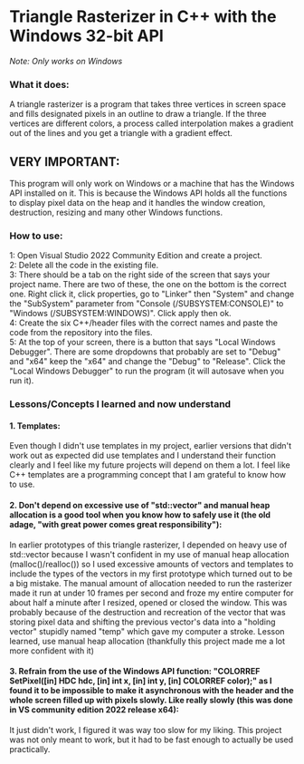 # Triangle Rasterizer in C++ with the Windows 32-bit API

*Note: Only works on Windows*

### What it does:

A triangle rasterizer is a program that takes three vertices in screen space and fills designated pixels in an outline to draw a triangle. If the three vertices are different colors, a process called interpolation makes a gradient out of the lines and you get a triangle with a gradient effect.

## VERY IMPORTANT:

This program will only work on Windows or a machine that has the Windows API installed on it. This is because the Windows API holds all the functions to display pixel data on the heap and it handles the window creation, destruction, resizing and many other Windows functions.

### How to use:

1: Open Visual Studio 2022 Community Edition and create a project.  
2: Delete all the code in the existing file.  
3: There should be a tab on the right side of the screen that says your project name. There are two of these, the one on the bottom is the correct one. Right click it, click properties, go to "Linker" then "System" and change the "SubSystem" parameter from "Console (/SUBSYSTEM:CONSOLE)" to "Windows (/SUBSYSTEM:WINDOWS)". Click apply then ok.  
4: Create the six C++/header files with the correct names and paste the code from the repository into the files.  
5: At the top of your screen, there is a button that says "Local Windows Debugger". There are some dropdowns that probably are set to "Debug" and "x64" keep the "x64" and change the "Debug" to "Release". Click the "Local Windows Debugger" to run the program (it will autosave when you run it).  

### Lessons/Concepts I learned and now understand

#### 1. Templates:

Even though I didn't use templates in my project, earlier versions that didn't work out as expected did use templates and I understand their function clearly and I feel like my future projects will depend on them a lot. I feel like C++ templates are a programming concept that I am grateful to know how to use.

#### 2. Don't depend on excessive use of "std::vector" and manual heap allocation is a good tool when you know how to safely use it (the old adage, "with great power comes great responsibility"):

In earlier prototypes of this triangle rasterizer, I depended on heavy use of std::vector because I wasn't confident in my use of manual heap allocation (malloc()/realloc()) so I used excessive amounts of vectors and templates to include the types of the vectors in my first prototype which turned out to be a big mistake. The manual amount of allocation needed to run the rasterizer made it run at under 10 frames per second and froze my entire computer for about half a minute after I resized, opened or closed the window. This was probably because of the destruction and recreation of the vector that was storing pixel data and shifting the previous vector's data into a "holding vector" stupidly named "temp" which gave my computer a stroke. Lesson learned, use manual heap allocation (thankfully this project made me a lot more confident with it)

#### 3. Refrain from the use of the Windows API function: "COLORREF SetPixel([in] HDC hdc, [in] int x, [in] int y, [in] COLORREF color);" as I found it to be impossible to make it asynchronous with the <future> header and the whole screen filled up with pixels slowly. Like really slowly (this was done in VS community edition 2022 release x64):

It just didn't work, I figured it was way too slow for my liking. This project was not only meant to work, but it had to be fast enough to actually be used practically.
